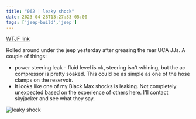 ```yaml
---
title: "062 | leaky shock"
date: 2023-04-28T13:27:33-05:00
tags: ['jeep-build','jeep']
---
```

[WTJF link](https://wranglertjforum.com/threads/prndls-green-one.55717/post-1318414)

Rolled around under the jeep yesterday after greasing the rear UCA JJs. A couple of things:
- power steering leak - fluid level is ok, steering isn't whining, but the ac compressor is pretty soaked. This could be as simple as one of the hose clamps on the reservoir.
- It looks like one of my Black Max shocks is leaking. Not completely unexpected based on the experience of others here. I'll contact skyjacker and see what they say.

![leaky shock](../img/062_shockleak.jpg)